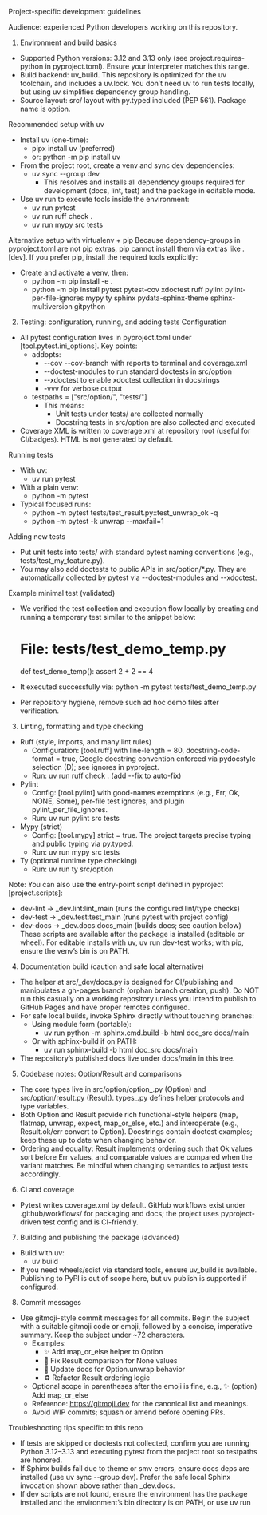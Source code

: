 Project-specific development guidelines

Audience: experienced Python developers working on this repository.

1) Environment and build basics
- Supported Python versions: 3.12 and 3.13 only (see project.requires-python in pyproject.toml). Ensure your interpreter matches this range.
- Build backend: uv_build. This repository is optimized for the uv toolchain, and includes a uv.lock. You don’t need uv to run tests locally, but using uv simplifies dependency group handling.
- Source layout: src/ layout with py.typed included (PEP 561). Package name is option.

Recommended setup with uv
- Install uv (one-time):
  - pipx install uv  (preferred)
  - or: python -m pip install uv
- From the project root, create a venv and sync dev dependencies:
  - uv sync --group dev
    - This resolves and installs all dependency groups required for development (docs, lint, test) and the package in editable mode.
- Use uv run to execute tools inside the environment:
  - uv run pytest
  - uv run ruff check .
  - uv run mypy src tests

Alternative setup with virtualenv + pip
Because dependency-groups in pyproject.toml are not pip extras, pip cannot install them via extras like .[dev]. If you prefer pip, install the required tools explicitly:
- Create and activate a venv, then:
  - python -m pip install -e .
  - python -m pip install pytest pytest-cov xdoctest ruff pylint pylint-per-file-ignores mypy ty sphinx pydata-sphinx-theme sphinx-multiversion gitpython

2) Testing: configuration, running, and adding tests
Configuration
- All pytest configuration lives in pyproject.toml under [tool.pytest.ini_options]. Key points:
  - addopts:
    - --cov --cov-branch with reports to terminal and coverage.xml
    - --doctest-modules to run standard doctests in src/option
    - --xdoctest to enable xdoctest collection in docstrings
    - -vvv for verbose output
  - testpaths = ["src/option/", "tests/"]
    - This means:
      - Unit tests under tests/ are collected normally
      - Docstring tests in src/option are also collected and executed
- Coverage XML is written to coverage.xml at repository root (useful for CI/badges). HTML is not generated by default.

Running tests
- With uv:
  - uv run pytest
- With a plain venv:
  - python -m pytest
- Typical focused runs:
  - python -m pytest tests/test_result.py::test_unwrap_ok -q
  - python -m pytest -k unwrap --maxfail=1

Adding new tests
- Put unit tests into tests/ with standard pytest naming conventions (e.g., tests/test_my_feature.py).
- You may also add doctests to public APIs in src/option/*.py. They are automatically collected by pytest via --doctest-modules and --xdoctest.

Example minimal test (validated)
- We verified the test collection and execution flow locally by creating and running a temporary test similar to the snippet below:

  # File: tests/test_demo_temp.py
  def test_demo_temp():
      assert 2 + 2 == 4

- It executed successfully via: python -m pytest tests/test_demo_temp.py
- Per repository hygiene, remove such ad hoc demo files after verification.

3) Linting, formatting and type checking
- Ruff (style, imports, and many lint rules)
  - Configuration: [tool.ruff] with line-length = 80, docstring-code-format = true, Google docstring convention enforced via pydocstyle selection (D); see ignores in pyproject.
  - Run: uv run ruff check .  (add --fix to auto-fix)
- Pylint
  - Config: [tool.pylint] with good-names exemptions (e.g., Err, Ok, NONE, Some), per-file test ignores, and plugin pylint_per_file_ignores.
  - Run: uv run pylint src tests
- Mypy (strict)
  - Config: [tool.mypy] strict = true. The project targets precise typing and public typing via py.typed.
  - Run: uv run mypy src tests
- Ty (optional runtime type checking)
  - Run: uv run ty src/option

Note: You can also use the entry-point script defined in pyproject [project.scripts]:
- dev-lint -> _dev.lint:lint_main (runs the configured lint/type checks)
- dev-test -> _dev.test:test_main (runs pytest with project config)
- dev-docs -> _dev.docs:docs_main (builds docs; see caution below)
These scripts are available after the package is installed (editable or wheel). For editable installs with uv, uv run dev-test works; with pip, ensure the venv’s bin is on PATH.

4) Documentation build (caution and safe local alternative)
- The helper at src/_dev/docs.py is designed for CI/publishing and manipulates a gh-pages branch (orphan branch creation, push). Do NOT run this casually on a working repository unless you intend to publish to GitHub Pages and have proper remotes configured.
- For safe local builds, invoke Sphinx directly without touching branches:
  - Using module form (portable):
    - uv run python -m sphinx.cmd.build -b html doc_src docs/main
  - Or with sphinx-build if on PATH:
    - uv run sphinx-build -b html doc_src docs/main
- The repository’s published docs live under docs/main in this tree.

5) Codebase notes: Option/Result and comparisons
- The core types live in src/option/option_.py (Option) and src/option/result.py (Result). types_.py defines helper protocols and type variables.
- Both Option and Result provide rich functional-style helpers (map, flatmap, unwrap, expect, map_or_else, etc.) and interoperate (e.g., Result.ok/err convert to Option). Docstrings contain doctest examples; keep these up to date when changing behavior.
- Ordering and equality: Result implements ordering such that Ok values sort before Err values, and comparable values are compared when the variant matches. Be mindful when changing semantics to adjust tests accordingly.

6) CI and coverage
- Pytest writes coverage.xml by default. GitHub workflows exist under .github/workflows/ for packaging and docs; the project uses pyproject-driven test config and is CI-friendly.

7) Building and publishing the package (advanced)
- Build with uv:
  - uv build
- If you need wheels/sdist via standard tools, ensure uv_build is available. Publishing to PyPI is out of scope here, but uv publish is supported if configured.

8) Commit messages
- Use gitmoji-style commit messages for all commits. Begin the subject with a suitable gitmoji code or emoji, followed by a concise, imperative summary. Keep the subject under ~72 characters.
  - Examples:
    - :sparkles: Add map_or_else helper to Option
    - :bug: Fix Result comparison for None values
    - :memo: Update docs for Option.unwrap behavior
    - :recycle: Refactor Result ordering logic
  - Optional scope in parentheses after the emoji is fine, e.g., :sparkles: (option) Add map_or_else
  - Reference: https://gitmoji.dev for the canonical list and meanings.
  - Avoid WIP commits; squash or amend before opening PRs.

Troubleshooting tips specific to this repo
- If tests are skipped or doctests not collected, confirm you are running Python 3.12–3.13 and executing pytest from the project root so testpaths are honored.
- If Sphinx builds fail due to theme or smv errors, ensure docs deps are installed (use uv sync --group dev). Prefer the safe local Sphinx invocation shown above rather than _dev.docs.
- If dev scripts are not found, ensure the environment has the package installed and the environment’s bin directory is on PATH, or use uv run <script>.

Status of demo verification for this guideline
- A minimal test file like tests/test_demo_temp.py was created and run successfully during guideline authoring, then removed to keep the tree clean as requested.
